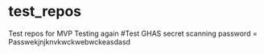 # test_repos
Test repos for MVP
Testing again
#Test GHAS secret scanning
password = Passwekjnjknvkwckwebwckeasdasd

